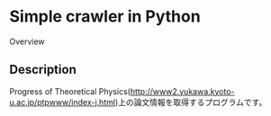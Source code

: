 
Simple crawler in Python
====

Overview

## Description
Progress of Theoretical Physics(<http://www2.yukawa.kyoto-u.ac.jp/ptpwww/index-j.html>)上の論文情報を取得するプログラムです。
